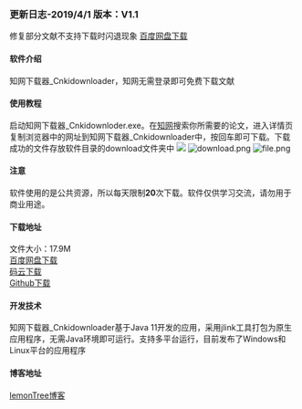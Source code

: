 ### 更新日志-2019/4/1 版本：V1.1
修复部分文献不支持下载时闪退现象
[百度网盘下载](https://pan.baidu.com/s/1kvEmE4p0CNPPWRfmygyBNg)

#### 软件介绍
知网下载器_Cnkidownloader，知网无需登录即可免费下载文献
#### 使用教程
启动知网下载器_Cnkidownloder.exe。在[知网](http://www.cnki.net/)搜索你所需要的论文，进入详情页复制浏览器中的网址到知网下载器_Cnkidownloader中，按回车即可下载。下载成功的文件存放软件目录的download文件夹中
![](https://ishare20.gitee.io/images/detail.png)
![download.png](https://ishare20.gitee.io/images/download.png)
![file.png](https://ishare20.gitee.io/images/file.png)
#### 注意
软件使用的是公共资源，所以每天限制**20**次下载。软件仅供学习交流，请勿用于商业用途。
#### 下载地址
文件大小：17.9M  
[百度网盘下载](https://pan.baidu.com/s/1kvEmE4p0CNPPWRfmygyBNg)  
[码云下载](https://gitee.com/ishare20/cnkidownloader/releases)  
[Github下载](https://github.com/ishare20/cnkidownloader)
#### 开发技术
知网下载器_Cnkidownloader基于Java 11开发的应用，采用jlink工具打包为原生应用程序，无需Java环境即可运行。支持多平台运行，目前发布了Windows和Linux平台的应用程序
#### 博客地址
[lemonTree博客](https://ishare20.gitee.io)
